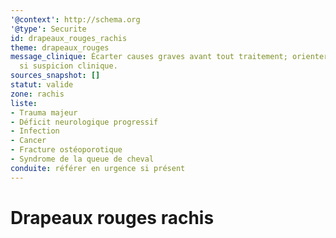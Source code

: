 ```yaml
---
'@context': http://schema.org
'@type': Securite
id: drapeaux_rouges_rachis
theme: drapeaux_rouges
message_clinique: Écarter causes graves avant tout traitement; orienter rapidement
  si suspicion clinique.
sources_snapshot: []
statut: valide
zone: rachis
liste:
- Trauma majeur
- Déficit neurologique progressif
- Infection
- Cancer
- Fracture ostéoporotique
- Syndrome de la queue de cheval
conduite: référer en urgence si présent
---
```

# Drapeaux rouges rachis

